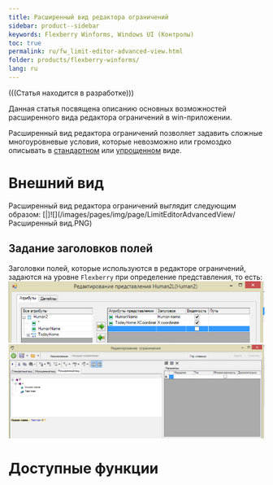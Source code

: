 ```yaml
---
title: Расширенный вид редактора ограничений
sidebar: product--sidebar
keywords: Flexberry Winforms, Windows UI (Контролы)
toc: true
permalink: ru/fw_limit-editor-advanced-view.html
folder: products/flexberry-winforms/
lang: ru
---
```




(((Статья находится в разработке)))

Данная статья посвящена описанию основных возможностей расширенного вида редактора ограничений в win-приложении. 

Расширенный вид редактора ограничений позволяет задавить сложные многоуровневые условия, которые невозможно или громоздко описывать в [стандартном](standart-view-limits-editor.html) или [упрощенном](limit-editor-simple-view.html) виде.

# Внешний вид

Расширенный вид редактора ограничений выглядит следующим образом:
[|]![](/images/pages/img/page/LimitEditorAdvancedView/Расширенный вид.PNG)

## Задание заголовков полей
Заголовки полей, которые используются в редакторе ограничений, задаются на уровне `Flexberry` при определение представления, то есть:
![](/images/pages/img/page/LimitEditorAdvancedView/ПредставлениеЗаголовокПоля.PNG)
![](/images/pages/img/page/LimitEditorAdvancedView/РедОгрЗаголовокПоля.PNG)

# Доступные функции
